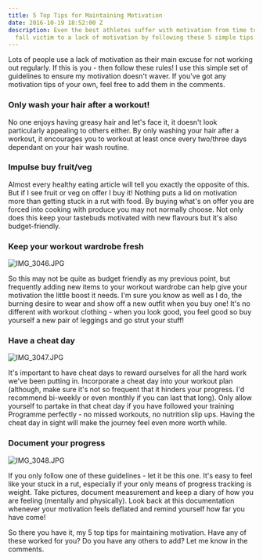 ```yaml
---
title: 5 Top Tips for Maintaining Motivation
date: 2016-10-19 18:52:00 Z
description: Even the best athletes suffer with motivation from time to time. Dont
  fall victim to a lack of motivation by following these 5 simple tips.
---
```


Lots of people use a lack of motivation as their main excuse for not working out regularly. If this is you - then follow these rules! I use this simple set of guidelines to ensure my motivation doesn't waver. If you've got any motivation tips of your own, feel free to add them in the comments.

### Only wash your hair after a workout!

No one enjoys having greasy hair and let's face it, it doesn't look particularly appealing to others either. By only washing your hair after a workout, it encourages you to workout at least once every two/three days dependant on your hair wash routine.

### Impulse buy fruit/veg

Almost every healthy eating article will tell you exactly the opposite of this. But if I see fruit or veg on offer I buy it! Nothing puts a lid on motivation more than getting stuck in a rut with food. By buying what's on offer you are forced into cooking with produce you may not normally choose. Not only does this keep your tastebuds motivated with new flavours but it's also budget-friendly.

### Keep your workout wardrobe fresh

![IMG_3046.JPG](/uploads/IMG_3046.JPG)

So this may not be quite as budget friendly as my previous point, but frequently adding new items to your workout wardrobe can help give your motivation the little boost it needs. I'm sure you know as well as I do, the burning desire to wear and show off a new outfit when you buy one! It's no different with workout clothing - when you look good, you feel good so buy yourself a new pair of leggings and go strut your stuff!

### Have a cheat day

![IMG_3047.JPG](/uploads/IMG_3047.JPG)

It's important to have cheat days to reward ourselves for all the hard work we've been putting in. Incorporate a cheat day into your workout plan (although, make sure it's not so frequent that it hinders your progress. I'd recommend bi-weekly or even monthly if you can last that long). Only allow yourself to partake in that cheat day if you have followed your training Programme perfectly - no missed workouts, no nutrition slip ups. Having the cheat day in sight will make the journey feel even more worth while.

### Document your progress

![IMG_3048.JPG](/uploads/IMG_3048.JPG)

If you only follow one of these guidelines - let it be this one. It's easy to feel like your stuck in a rut, especially if your only means of progress tracking is weight. Take pictures, document measurement and keep a diary of how you are feeling (mentally and physically). Look back at this documentation whenever your motivation feels deflated and remind yourself how far you have come!

So there you have it, my 5 top tips for maintaining motivation. Have any of these worked for you? Do you have any others to add? Let me know in the comments.
